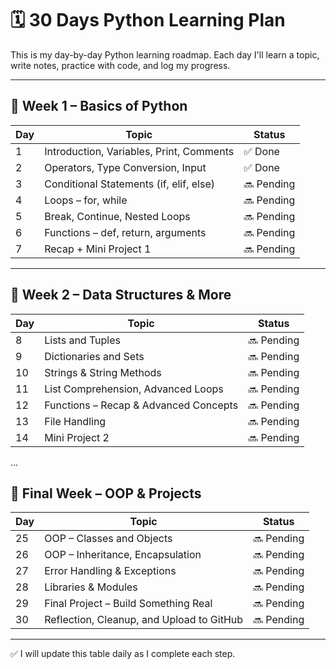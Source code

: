 # 🗓️ 30 Days Python Learning Plan

This is my day-by-day Python learning roadmap. Each day I'll learn a topic, write notes, practice with code, and log my progress.

---

## 📅 Week 1 – Basics of Python

| Day | Topic                                      | Status   |
|-----|--------------------------------------------|----------|
| 1   | Introduction, Variables, Print, Comments   | ✅ Done   |
| 2   | Operators, Type Conversion, Input          | ✅ Done   |
| 3   | Conditional Statements (if, elif, else)    | 🔜 Pending |
| 4   | Loops – for, while                         | 🔜 Pending |
| 5   | Break, Continue, Nested Loops              | 🔜 Pending |
| 6   | Functions – def, return, arguments         | 🔜 Pending |
| 7   | Recap + Mini Project 1                     | 🔜 Pending |

---

## 📅 Week 2 – Data Structures & More

| Day | Topic                                      | Status   |
|-----|--------------------------------------------|----------|
| 8   | Lists and Tuples                           | 🔜 Pending |
| 9   | Dictionaries and Sets                      | 🔜 Pending |
| 10  | Strings & String Methods                   | 🔜 Pending |
| 11  | List Comprehension, Advanced Loops         | 🔜 Pending |
| 12  | Functions – Recap & Advanced Concepts      | 🔜 Pending |
| 13  | File Handling                              | 🔜 Pending |
| 14  | Mini Project 2                             | 🔜 Pending |

...

## 📅 Final Week – OOP & Projects

| Day | Topic                                      | Status   |
|-----|--------------------------------------------|----------|
| 25  | OOP – Classes and Objects                  | 🔜 Pending |
| 26  | OOP – Inheritance, Encapsulation           | 🔜 Pending |
| 27  | Error Handling & Exceptions                | 🔜 Pending |
| 28  | Libraries & Modules                        | 🔜 Pending |
| 29  | Final Project – Build Something Real       | 🔜 Pending |
| 30  | Reflection, Cleanup, and Upload to GitHub  | 🔜 Pending |

---

✅ I will update this table daily as I complete each step.
